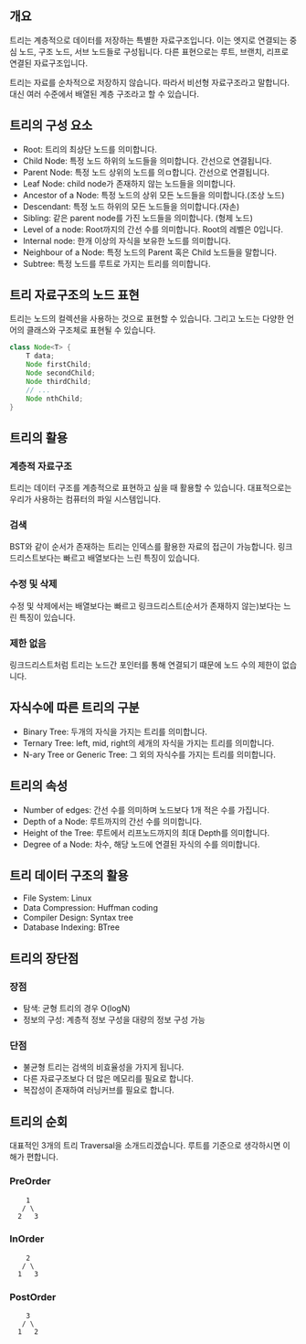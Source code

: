 ## 개요

트리는 계층적으로 데이터를 저장하는 특별한 자료구조입니다. 이는 엣지로 연결되는 중심 노드, 구조 노드, 서브 노드들로 구성됩니다.
다른 표현으로는 루트, 브랜치, 리프로 연결된 자료구조입니다.

트리는 자료를 순차적으로 저장하지 않습니다. 따라서 비선형 자료구조라고 말합니다. 대신 여러 수준에서 배열된 계층 구조라고 할 수 있습니다.

## 트리의 구성 요소

- Root: 트리의 최상단 노드를 의미합니다.
- Child Node: 특정 노드 하위의 노드들을 의미합니다. 간선으로 연결됩니다.
- Parent Node: 특정 노드 상위의 노드를 의ㅁ합니다. 간선으로 연결됩니다.
- Leaf Node: child node가 존재하지 않는 노드들을 의미합니다.
- Ancestor of a Node: 특정 노드의 상위 모든 노드들을 의미합니다.(조상 노드)
- Descendant: 특정 노드 하위의 모든 노드들을 의미합니다.(자손)
- Sibling: 같은 parent node를 가진 노드들을 의미합니다. (형제 노드)
- Level of a node: Root까지의 간선 수를 의미합니다. Root의 레벨은 0입니다.
- Internal node: 한개 이상의 자식을 보유한 노드를 의미합니다.
- Neighbour of a Node: 특정 노드의 Parent 혹은 Child 노드들을 말합니다.
- Subtree: 특정 노드를 루트로 가지는 트리를 의미합니다.

## 트리 자료구조의 노드 표현

트리는 노드의 컬렉션을 사용하는 것으로 표현할 수 있습니다. 그리고 노드는 다양한 언어의 클래스와 구조체로 표현될 수 있습니다.

~~~java
class Node<T> {
	T data;
	Node firstChild;
	Node secondChild;
	Node thirdChild;
	// ...
	Node nthChild;
}
~~~

## 트리의 활용

### 계층적 자료구조

트리는 데이터 구조를 계층적으로 표현하고 싶을 때 활용할 수 있습니다.
대표적으로는 우리가 사용하는 컴퓨터의 파일 시스템입니다.

### 검색

BST와 같이 순서가 존재하는 트리는 인덱스를 활용한 자료의 접근이 가능합니다. 링크드리스트보다는 빠르고 배열보다는 느린 특징이 있습니다.

### 수정 및 삭제

수정 및 삭제에서는 배열보다는 빠르고 링크드리스트(순서가 존재하지 않는)보다는 느린 특징이 있습니다.

### 제한 없음

링크드리스트처럼 트리는 노드간 포인터를 통해 연결되기 떄문에 노드 수의 제한이 없습니다.

## 자식수에 따른 트리의 구분

- Binary Tree: 두개의 자식을 가지는 트리를 의미합니다.
- Ternary Tree: left, mid, right의 세개의 자식을 가지는 트리를 의미합니다.
- N-ary Tree or Generic Tree: 그 외의 자식수를 가지는 트리를 의미합니다.

## 트리의 속성

- Number of edges: 간선 수를 의미하며 노드보다 1개 적은 수를 가집니다.
- Depth of a Node: 루트까지의 간선 수를 의미합니다.
- Height of the Tree: 루트에서 리프노드까지의 최대 Depth를 의미합니다.
- Degree of a Node: 차수, 해당 노드에 연결된 자식의 수를 의미합니다.

## 트리 데이터 구조의 활용

- File System: Linux
- Data Compression: Huffman coding
- Compiler Design: Syntax tree
- Database Indexing: BTree

## 트리의 장단점

### 장점

- 탐색: 균형 트리의 경우 O(logN)
- 정보의 구성: 계층적 정보 구성을 대량의 정보 구성 가능

### 단점

- 불균형 트리는 검색의 비효율성을 가지게 됩니다.
- 다른 자료구조보다 더 많은 메모리를 필요로 합니다.
- 복잡성이 존재하여 러닝커브를 필요로 합니다.

## 트리의 순회

대표적인 3개의 트리 Traversal을 소개드리겠습니다. 루트를 기준으로 생각하시면 이해가 편합니다.

### PreOrder

        1
       / \
      2   3

### InOrder

        2
       / \
      1   3

### PostOrder

        3
       / \
      1   2
